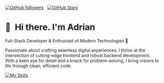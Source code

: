 [![GitHub followers](https://img.shields.io/github/followers/adriantandara?logo=GitHub&style=for-the-badge)](https://github.com/adriantandara) &nbsp; [![GitHub Stars](https://img.shields.io/github/stars/adriantandara?logo=github&style=for-the-badge)](https://github.com/adriantandara) &nbsp;

# 👋 &nbsp;Hi there. I'm Adrian

Full-Stack Developer & Enthusiast of Modern Technologies 🚀

Passionate about crafting seamless digital experiences, I thrive at the intersection of cutting-edge frontend and robust backend development. With a keen eye for detail and a knack for problem-solving, I bring visions to life through clean, efficient code.

[![My Skills](https://skillicons.dev/icons?i=js,html,css,dotnet,java,react,nextjs,dart,postgresql,sequelize,mysql,expressjs,tailwind,scss,photoshop,discordjs,vue,ts,rollup,vscode,discord,github,git,nodejs,gmail,aws,docker,cpp)](https://adriantandara.dev)
